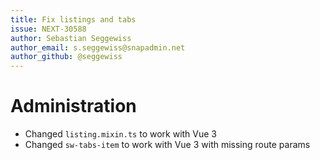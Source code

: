 ```yaml
---
title: Fix listings and tabs
issue: NEXT-30588
author: Sebastian Seggewiss
author_email: s.seggewiss@snapadmin.net
author_github: @seggewiss
---
```

# Administration
* Changed `listing.mixin.ts` to work with Vue 3
* Changed `sw-tabs-item` to work with Vue 3 with missing route params
